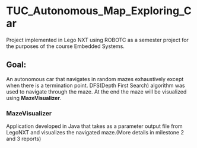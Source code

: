 # TUC_Autonomous_Map_Exploring_Car

Project implemented in Lego NXT using ROBOTC as a semester project for the purposes of the course Embedded Systems.

## Goal:

An autonomous car that navigates in random mazes exhaustively except when there is a termination point. DFS(Depth First Search) algorithm was used to navigate through the maze. At the end the maze will be visualized using **MazeVisualizer**. 

### MazeVisualizer

Application developed in Java that takes as a parameter output file from LegoNXT and visualizes the navigated maze.(More details in milestone 2 and 3 reports)

